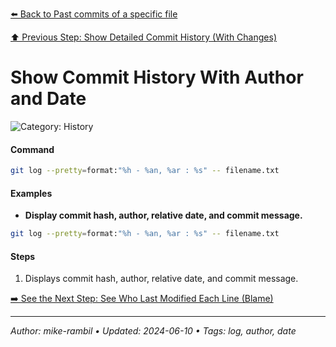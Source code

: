 [⬅️ Back to Past commits of a specific file](./past-commits-of-a-specific-file.md)

[⬆️ Previous Step: Show Detailed Commit History (With Changes)](./show-detailed-commit-history-with-changes.md)

# Show Commit History With Author and Date


![Category: History](https://img.shields.io/badge/Category-History-blue)

#### Command
```sh
git log --pretty=format:"%h - %an, %ar : %s" -- filename.txt
```

#### Examples
- **Display commit hash, author, relative date, and commit message.**


```sh
git log --pretty=format:"%h - %an, %ar : %s" -- filename.txt
```


#### Steps
1. Displays commit hash, author, relative date, and commit message.


[➡️ See the Next Step: See Who Last Modified Each Line (Blame)](./see-who-last-modified-each-line-blame.md)

---

_Author: mike-rambil • Updated: 2024-06-10 • Tags: log, author, date_
